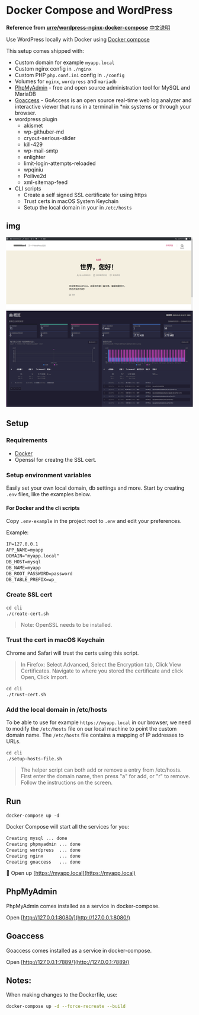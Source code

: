 # Docker Compose and WordPress
**Reference from [urre/wordpress-nginx-docker-compose](https://github.com/urre/wordpress-nginx-docker-compose)**
[中文说明](README-cn.md)

Use WordPress locally with Docker using [Docker compose](https://docs.docker.com/compose/)

This setup comes shipped with:


+ Custom domain for example `myapp.local`
+ Custom nginx config in `./nginx`
+ Custom PHP `php.conf.ini` config in `./config`
+ Volumes for `nginx`, `wordpress` and `mariadb`
+ [PhpMyAdmin](https://www.phpmyadmin.net/) - free and open source administration tool for MySQL and MariaDB
+ [Goaccess](https://goaccess.io/) - GoAccess is an open source real-time web log analyzer and interactive viewer that runs in a terminal in *nix systems or through your browser.
+ wordpress plugin
    - akismet 
    - wp-githuber-md 
    - cryout-serious-slider 
    - kill-429 
    - wp-mail-smtp 
    - enlighter 
    - limit-login-attempts-reloaded 
    - wpqiniu 
    - Poilive2d 
    - xml-sitemap-feed 
+ CLI scripts
	- Create a self signed SSL certificate for using https
	- Trust certs in macOS System Keychain
	- Setup the local domain in your in `/etc/hosts`

## img
![](./img/home.png)
![](./img/goaccess.png)

## Setup

### Requirements

+ [Docker](https://www.docker.com/get-started)
+ Openssl for creatng the SSL cert. 

### Setup environment variables

Easily set your own local domain, db settings and more. Start by creating `.env` files, like the examples below.

#### For Docker and the cli scripts

Copy `.env-example` in the project root to `.env` and edit your preferences.

Example:

```dotenv
IP=127.0.0.1
APP_NAME=myapp
DOMAIN="myapp.local"
DB_HOST=mysql
DB_NAME=myapp
DB_ROOT_PASSWORD=password
DB_TABLE_PREFIX=wp_

```


### Create SSL cert

```shell
cd cli
./create-cert.sh
```

> Note: OpenSSL needs to be installed.

### Trust the cert in macOS Keychain

Chrome and Safari will trust the certs using this script.

> In Firefox: Select Advanced, Select the Encryption tab, Click View Certificates. Navigate to where you stored the certificate and click Open, Click Import.

```shell
cd cli
./trust-cert.sh
```

### Add the local domain in /etc/hosts

To be able to use for example `https://myapp.local` in our browser, we need to modify the `/etc/hosts` file on our local machine to point the custom domain name. The `/etc/hosts` file contains a mapping of IP addresses to URLs.

```shell
cd cli
./setup-hosts-file.sh
```

> The helper script can both add or remove a entry from /etc/hosts. First enter the domain name, then press "a" for add, or "r" to remove. Follow the instructions on the screen.

## Run

```shell
docker-compose up -d
```

Docker Compose will start all the services for you:

```shell
Creating mysql ... done
Creating phpmyadmin ... done
Creating wordpress  ... done
Creating nginx      ... done
Creating goaccess   ... done
```

🚀 Open up [https://myapp.local](https://myapp.local)

## PhpMyAdmin

PhpMyAdmin comes installed as a service in docker-compose.

Open [http://127.0.0.1:8080/](http://127.0.0.1:8080/)

## Goaccess

Goaccess comes installed as a service in docker-compose.

Open [http://127.0.0.1:7889/](http://127.0.0.1:7889/)

## Notes:

When making changes to the Dockerfile, use:

```bash
docker-compose up -d --force-recreate --build
```
